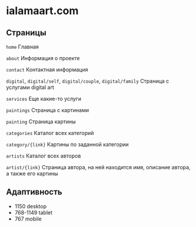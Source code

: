 # ialamaart.com

## Страницы

```home```
Главная

```about```
Информация о проекте

```contact```
Контактная информация

```digital```, ```digital/self```, ```digital/couple```, ```digital/family```
Страница с услугами digital art

```services```
Еще какие-то услуги

```paintings```
Страница с картинами

```painting```
Страница картины

```categories```
Каталог всех категорий

```category/{link}```
Картины по заданной категории

```artists```
Каталог всех авторов

```artist/{link}```
Страница автора, на ней находится имя, описание автора, а также его картины

## Адаптивность

* 1150 desktop
* 768-1149 tablet
* 767 mobile